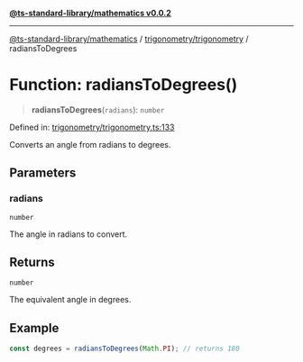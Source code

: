 [**@ts-standard-library/mathematics v0.0.2**](../../../README.md)

***

[@ts-standard-library/mathematics](../../../README.md) / [trigonometry/trigonometry](../README.md) / radiansToDegrees

# Function: radiansToDegrees()

> **radiansToDegrees**(`radians`): `number`

Defined in: [trigonometry/trigonometry.ts:133](https://github.com/gabaudette/ts-stdlib/blob/725aff52e6f28b9942b278b955914b3ace9f325c/packages/mathematics/src/trigonometry/trigonometry.ts#L133)

Converts an angle from radians to degrees.

## Parameters

### radians

`number`

The angle in radians to convert.

## Returns

`number`

The equivalent angle in degrees.

## Example

```typescript
const degrees = radiansToDegrees(Math.PI); // returns 180
```
